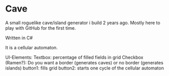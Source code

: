 Cave
====

A small roguelike cave/island generator i build 2 years ago. Mostly here to play with GitHub for the first time. 

Written in C#

It is a cellular automaton.

UI-Elements:
Textbox: percentage of filled fields in grid
Checkbox (Ramen?): Do you want a border (generates caves) or no border (generates islands)
button1: fills grid
button2: starts one cycle of the cellular automaton

